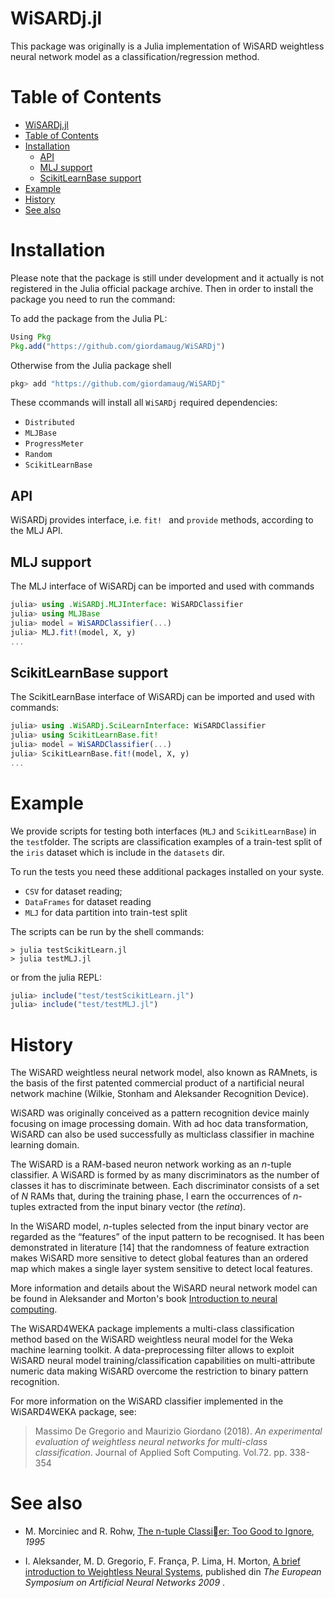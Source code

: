 # WiSARDj.jl

This package was originally is a Julia implementation of WiSARD 
weightless neural network model as a classification/regression method.

# Table of Contents
- [WiSARDj.jl](#wisardjjl)
- [Table of Contents](#table-of-contents)
- [Installation](#installation)
  - [API](#api)
  - [MLJ support](#mlj-support)
  - [ScikitLearnBase support](#scikitlearnbase-support)
- [Example](#example)
- [History](#history)
- [See also](#see-also)

# Installation

Please note that the package is still under development and it actually is not registered in the Julia official package archive. 
Then in order to install the package you need to run the command:

To add the package from the Julia PL:
```julia
Using Pkg
Pkg.add("https://github.com/giordamaug/WiSARDj")
```

Otherwise from the Julia package shell

```julia
pkg> add "https://github.com/giordamaug/WiSARDj"
```

These ccommands will install all `WiSARDj` required dependencies:

- `Distributed`
- `MLJBase`
- `ProgressMeter`
- `Random`
- `ScikitLearnBase`

## API

WiSARDj provides interface, i.e. `fit! ` and `provide` methods, according to the MLJ API.

## MLJ support

The MLJ interface of WiSARDj can be imported and used with commands

```julia
julia> using .WiSARDj.MLJInterface: WiSARDClassifier
julia> using MLJBase
julia> model = WiSARDClassifier(...)
julia> MLJ.fit!(model, X, y)
...
```

## ScikitLearnBase support

The ScikitLearnBase interface of WiSARDj can be imported and used with commands:

```julia
julia> using .WiSARDj.SciLearnInterface: WiSARDClassifier
julia> using ScikitLearnBase.fit!
julia> model = WiSARDClassifier(...)
julia> ScikitLearnBase.fit!(model, X, y)
...
```
# Example

We provide scripts for testing both interfaces (`MLJ` and `ScikitLearnBase`) in the `test`folder.
The scripts are classification examples of a train-test split of the `iris` dataset which is include in the `datasets` dir.

To run the tests you need these additional packages installed on your syste.
- `CSV` for dataset reading;
- `DataFrames` for dataset reading
- `MLJ` for data partition into train-test split

The scripts can be run by the shell commands:

```shell
> julia testScikitLearn.jl
> julia testMLJ.jl
```
or from the julia REPL:

```julia
julia> include("test/testScikitLearn.jl")
julia> include("test/testMLJ.jl")
```

# History

The WiSARD weightless neural network model, also known as 
RAMnets, is the basis of the first patented commercial product of a nartificial neural network machine (Wilkie, Stonham and Aleksander Recognition Device).

WiSARD was originally conceived as a pattern recognition device mainly focusing on image processing domain.
With ad hoc data transformation, WiSARD can also be used successfully as multiclass classifier in machine learning domain.

The WiSARD is a RAM-based neuron network working as an <i>n</i>-tuple classifier.
A WiSARD is formed by as many discriminators as the number of classes it has to discriminate between. 
Each discriminator consists of a set of <i>N</i> RAMs that, during the training phase, l
earn the occurrences of <i>n</i>-tuples extracted from the input binary vector (the <i>retina</i>).

In the WiSARD model, <i>n</i>-tuples selected from the input binary vector are regarded as the “features” of the input pattern to be recognised. It has been demonstrated in literature [14] that the randomness of feature extraction makes WiSARD more sensitive to detect global features than an ordered map which makes a single layer system sensitive to detect local features.

More information and details about the WiSARD neural network model can be found in Aleksander and Morton's book [Introduction to neural computing](https://books.google.co.uk/books/about/An_introduction_to_neural_computing.html?id=H4dQAAAAMAAJ&redir_esc=y&hl=it).

The WiSARD4WEKA package implements a multi-class classification method based on the WiSARD weightless neural model
for the Weka machine learning toolkit. A data-preprocessing filter allows to exploit WiSARD neural model 
training/classification capabilities on multi-attribute numeric data making WiSARD overcome the restriction to
binary pattern recognition.

For more information on the WiSARD classifier implemented in the WiSARD4WEKA package, see:

> Massimo De Gregorio and Maurizio Giordano (2018). 
> <i>An experimental evaluation of weightless neural networks for 
> multi-class classification</i>.
> Journal of Applied Soft Computing. Vol.72. pp. 338-354<br>

# See also

- M. Morciniec and R. Rohw, [The n-tuple Classier: Too Good to Ignore](http://www.haralick.org/ML/NCRG_95_013.pdf), *1995*

- I. Aleksander, M. D. Gregorio, F. França, P. Lima, H. Morton, [A brief introduction to Weightless Neural Systems](https://www.semanticscholar.org/paper/A-brief-introduction-to-Weightless-Neural-Systems-Aleksander-Gregorio/25a367c108745dbc3c3729e683b645d09c6dd23b), published din *The European Symposium on Artificial Neural Networks 2009* .




